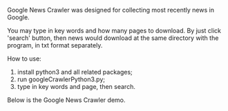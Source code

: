 Google News Crawler was designed for collecting most recently news in Google.
 
You may type in key words and how many pages to download. By just click 'search' button, then news would download at the same directory with the program, in txt format separately.

How to use: 

1. install python3 and all related packages;                                                                                                       
2. run googleCrawlerPython3.py;                                                                       
3. type in key words and page, then search.

Below is the Google News Crawler demo.